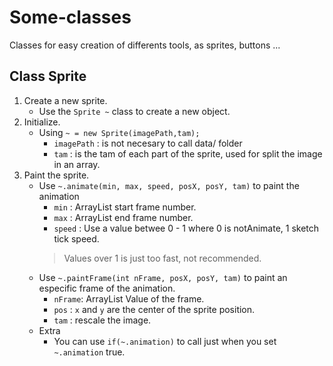 # Some-classes
Classes for easy creation of differents tools, as sprites, buttons ...

## Class Sprite
1. Create a new sprite.
	*	Use the `Sprite ~` class to create a new object.
2. Initialize.
	*	Using `~ = new Sprite(imagePath,tam);`
		*	`imagePath`	:	is not necesary to call data/ folder
		*	`tam`	:	is the tam of each part of the sprite, used for split the image in an array.
3. Paint the sprite.
	*	Use `~.animate(min, max, speed, posX, posY, tam)` to paint the animation
		*	`min`	:	ArrayList start frame number.
		*	`max`	:	ArrayList end frame number.
		*	`speed`	:	Use a value betwee 0 - 1 where 0 is notAnimate,  1 sketch tick speed. 
		>	Values over 1 is just too fast, not recommended.
	*	Use `~.paintFrame(int nFrame, posX, posY, tam)` to paint an especific frame of the animation.
		*	`nFrame`:	ArrayList Value of the frame.
		*	`pos`	:	`x` and `y` are the center of the sprite position.
		*	`tam`	:	rescale the image.
	*	Extra
		*	You can use `if(~.animation)` to call just when you set `~.animation` true.
